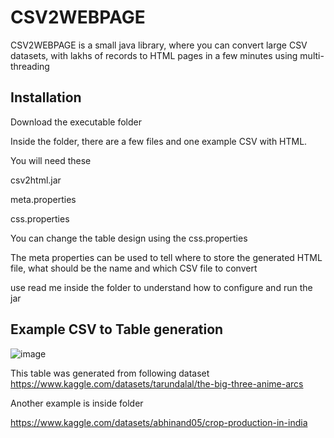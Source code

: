 # CSV2WEBPAGE

CSV2WEBPAGE is a small java library, where you can convert large CSV datasets, with lakhs of records to HTML pages in a few minutes using multi-threading 

## Installation

Download the executable folder 

Inside the folder, there are a few files and one example CSV with HTML.

You will need these

csv2html.jar

meta.properties

css.properties


You can change the table design using the css.properties

The meta properties can be used to tell where to store the generated HTML file, what should be the name and which CSV file to convert  

use read me inside the folder to understand how to configure and run the jar


## Example CSV to Table generation

![image](https://user-images.githubusercontent.com/83908274/186428871-079afac6-4f6a-4690-aaf3-26a9e0e36f26.png)

This table was generated from following dataset
https://www.kaggle.com/datasets/tarundalal/the-big-three-anime-arcs

Another example is inside folder

https://www.kaggle.com/datasets/abhinand05/crop-production-in-india
